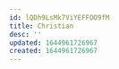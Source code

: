 ```yaml
---
id: lQDh9LsMk7ViYEFFOO9fM
title: Christian
desc: ''
updated: 1644961726967
created: 1644961726967
---
```


